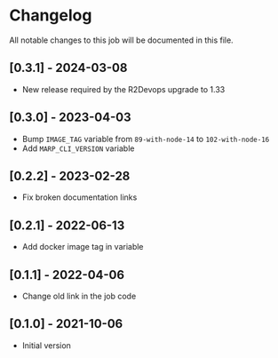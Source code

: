 # Changelog
All notable changes to this job will be documented in this file.

## [0.3.1] - 2024-03-08
* New release required by the R2Devops upgrade to 1.33

## [0.3.0] - 2023-04-03
* Bump `IMAGE_TAG` variable from `89-with-node-14` to `102-with-node-16`
* Add `MARP_CLI_VERSION` variable

## [0.2.2] - 2023-02-28
* Fix broken documentation links

## [0.2.1] - 2022-06-13
* Add docker image tag in variable 

## [0.1.1] - 2022-04-06
* Change old link in the job code

## [0.1.0] - 2021-10-06
* Initial version